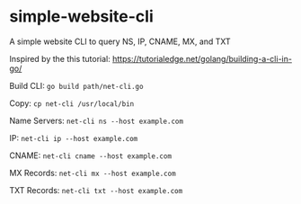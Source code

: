 # simple-website-cli
A simple website CLI to query NS, IP, CNAME, MX, and TXT

Inspired by the this tutorial: https://tutorialedge.net/golang/building-a-cli-in-go/


Build CLI: ```go build path/net-cli.go``` 

Copy: ```cp net-cli /usr/local/bin```

Name Servers: ```net-cli ns --host example.com```

IP: ```net-cli ip --host example.com```

CNAME: ```net-cli cname --host example.com```

MX Records: ```net-cli mx --host example.com```

TXT Records: ```net-cli txt --host example.com```
